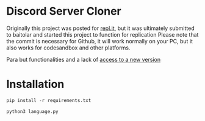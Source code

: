 # Discord Server Cloner
Originally this project was posted for [repl.it](https://repl.it/@joaokristani/Discord-server-clone), but it was ultimately submitted to baitolar and started this project to function for replication
Please note that the commit is necessary for Github, it will work normally on your PC, but it also works for codesandbox and other platforms.

Para but functionalities and a lack of [access to a new version](https://github.com/joaokristani/Discord-Server-Cloner-2x)

# Installation

```python
pip install -r requirements.txt
```
```python
python3 language.py
```
